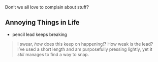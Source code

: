 Don’t we all love to complain about stuff?


## Annoying Things in Life

- pencil lead keeps breaking
> I swear, *how* does this keep on happening!? How weak is the lead? I’ve used a short length and am purposefully pressing lightly, yet it *still* manages to find a way to snap.